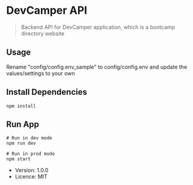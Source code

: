 # DevCamper API

> Backend API for DevCamper application, which is a bootcamp directory website

## Usage

Rename "config/config.env_sample" to config/config.env and update the values/settings to your own

## Install Dependencies
```
npm install
```

## Run App
```
# Run in dev mode
npm run dev

# Run in prod mode
npm start
```

- Version: 1.0.0
- Licence: MIT
